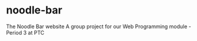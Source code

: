 # noodle-bar
The Noodle Bar website
A group project for our Web Programming module - Period 3 at PTC

